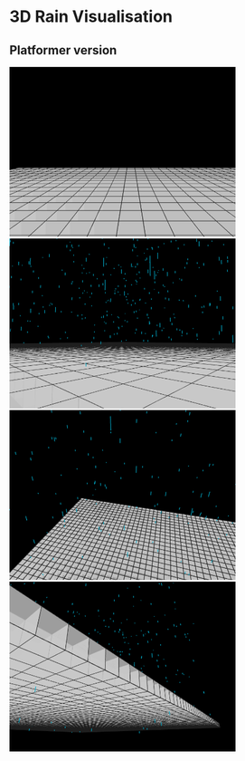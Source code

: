 # 3D Rain Visualisation
## Platformer version
<img src="https://github.com/David-Sangojinmi/Projects/blob/master/Processing/Images/rain3d_platformer_1.png" width="400" height="300"/>  <img src="https://github.com/David-Sangojinmi/Projects/blob/master/Processing/Images/rain3d_platformer_2.png" width="400" height="300"/>  <img src="https://github.com/David-Sangojinmi/Projects/blob/master/Processing/Images/rain3d_platformer_3.png" width="400" height="300"/>  <img src="https://github.com/David-Sangojinmi/Projects/blob/master/Processing/Images/rain3d_platformer_4.png" width="400" height="300"/>